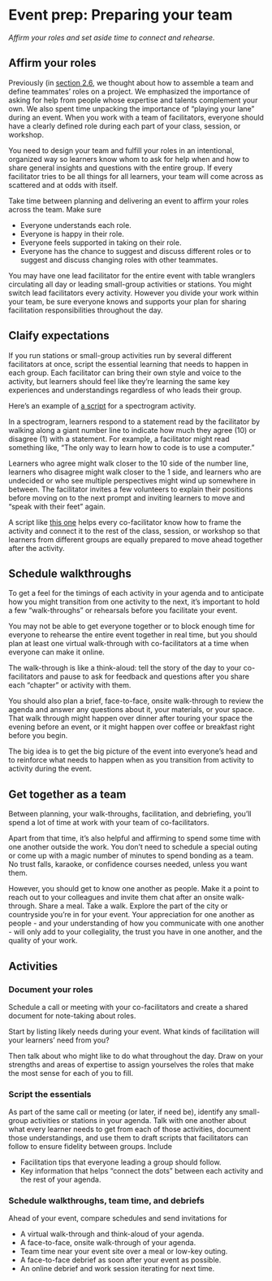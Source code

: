 # Event prep: Preparing your team

*Affirm your roles and set aside time to connect and rehearse.*

## Affirm your roles

Previously (in [section 2.6](chapter8.md), we thought about how to assemble a team and define teammates’ roles on a project. We emphasized the importance of asking for help from people whose expertise and talents complement your own. We also spent time unpacking the importance of “playing your lane” during an event. When you work with a team of facilitators, everyone should have a clearly defined role during each part of your class, session, or workshop.

You need to design your team and fulfill your roles in an intentional, organized way so learners know whom to ask for help when and how to share general insights and questions with the entire group. If every facilitator tries to be all things for all learners, your team will come across as scattered and at odds with itself.

Take time between planning and delivering an event to affirm your roles across the team. Make sure

- Everyone understands each role.
- Everyone is happy in their role.
- Everyone feels supported in taking on their role.
- Everyone has the chance to suggest and discuss different roles or to suggest and discuss changing roles with other teammates.

You may have one lead facilitator for the entire event with table wranglers circulating all day or leading small-group activities or stations. You might switch lead facilitators every activity. However you divide your work within your team, be sure everyone knows and supports your plan for sharing facilitation responsibilities throughout the day.

## Claify expectations

If you run stations or small-group activities run by several different facilitators at once, script the essential learning that needs to happen in each group. Each facilitator can bring their own style and voice to the activity, but learners should feel like they’re learning the same key experiences and understandings regardless of who leads their group.

Here’s an example of [a script](https://docs.google.com/document/d/1uDILpx2I6rQIdtsZv5X05roiCQQkjgiLFhIbvLLWBLk/edit) for a spectrogram activity. 

In a spectrogram, learners respond to a statement read by the facilitator by walking along a giant number line to indicate how much they agree (10) or disagree (1) with a statement. For example, a facilitator might read something like, “The only way to learn how to code is to use a computer.” 

Learners who agree might walk closer to the 10 side of the number line, learners who disagree might walk closer to the 1 side, and learners who are undecided or who see multiple perspectives might wind up somewhere in between. The facilitator invites a few volunteers to explain their positions before moving on to the next prompt and inviting learners to move and “speak with their feet” again.

A script like [this one](https://docs.google.com/document/d/1uDILpx2I6rQIdtsZv5X05roiCQQkjgiLFhIbvLLWBLk/edit) helps every co-facilitator know how to frame the activity and connect it to the rest of the class, session, or workshop so that learners from different groups are equally prepared to move ahead together after the activity.

## Schedule walkthroughs

To get a feel for the timings of each activity in your agenda and to anticipate how you might transition from one activity to the next, it’s important to hold a few “walk-throughs” or rehearsals before you facilitate your event.

You may not be able to get everyone together or to block enough time for everyone to rehearse the entire event together in real time, but you should plan at least one virtual walk-through with co-facilitators at a time when everyone can make it online. 

The walk-through is like a think-aloud: tell the story of the day to your co-facilitators and pause to ask for feedback and questions after you share each “chapter” or activity with them.

You should also plan a brief, face-to-face, onsite walk-through to review the agenda and answer any questions about it, your materials, or your space. That walk through might happen over dinner after touring your space the evening before an event, or it might happen over coffee or breakfast right before you begin.

The big idea is to get the big picture of the event into everyone’s head and to reinforce what needs to happen when as you transition from activity to activity during the event.

## Get together as a team

Between planning, your walk-throughs, facilitation, and debriefing, you’ll spend a lot of time at work with your team of co-facilitators.

Apart from that time, it’s also helpful and affirming to spend some time with one another outside the work. You don’t need to schedule a special outing or come up with a magic number of minutes to spend bonding as a team. No trust falls, karaoke, or confidence courses needed, unless you want them.

However, you should get to know one another as people. Make it a point to reach out to your colleagues and invite them chat after an onsite walk-through. Share a meal. Take a walk. Explore the part of the city or countryside you’re in for your event. Your appreciation for one another as people - and your understanding of how you communicate with one another - will only add to your collegiality, the trust you have in one another, and the quality of your work.

## Activities

### Document your roles

Schedule a call or meeting with your co-facilitators and create a shared document for note-taking about roles.

Start by listing likely needs during your event. What kinds of facilitation will your learners’ need from you?

Then talk about who might like to do what throughout the day. Draw on your strengths and areas of expertise to assign yourselves the roles that make the most sense for each of you to fill. 

### Script the essentials

As part of the same call or meeting (or later, if need be), identify any small-group activities or stations in your agenda. Talk with one another about what every learner needs to get from each of those activities, document those understandings, and use them to draft scripts that facilitators can follow to ensure fidelity between groups. Include

- Facilitation tips that everyone leading a group should follow.
- Key information that helps “connect the dots” between each activity and the rest of your agenda.

### Schedule walkthroughs, team time, and debriefs

Ahead of your event, compare schedules and send invitations for

- A virtual walk-through and think-aloud of your agenda.
- A face-to-face, onsite walk-through of your agenda.
- Team time near your event site over a meal or low-key outing.
- A face-to-face debrief as soon after your event as possible.
- An online debrief and work session iterating for next time.